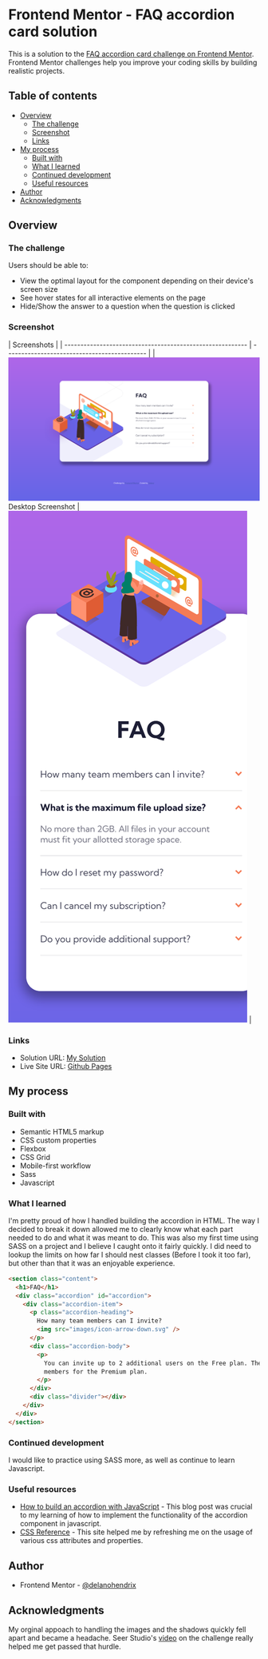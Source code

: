 # Frontend Mentor - FAQ accordion card solution

This is a solution to the [FAQ accordion card challenge on Frontend Mentor](https://www.frontendmentor.io/challenges/faq-accordion-card-XlyjD0Oam). Frontend Mentor challenges help you improve your coding skills by building realistic projects.

## Table of contents

- [Overview](#overview)
  - [The challenge](#the-challenge)
  - [Screenshot](#screenshot)
  - [Links](#links)
- [My process](#my-process)
  - [Built with](#built-with)
  - [What I learned](#what-i-learned)
  - [Continued development](#continued-development)
  - [Useful resources](#useful-resources)
- [Author](#author)
- [Acknowledgments](#acknowledgments)

## Overview

### The challenge

Users should be able to:

- View the optimal layout for the component depending on their device's screen size
- See hover states for all interactive elements on the page
- Hide/Show the answer to a question when the question is clicked

### Screenshot

| Screenshots                                               |
| --------------------------------------------------------- | -------------------------------------------- |
| ![Desktop Screenshot](/screenshot.png) Desktop Screenshot | ![Mobile Screenshot](/mobile-screenshot.png) |

### Links

- Solution URL: [My Solution](https://your-solution-url.com)
- Live Site URL: [Github Pages](https://delanohendrix.github.io/FAQ-Accordion-Card/)

## My process

### Built with

- Semantic HTML5 markup
- CSS custom properties
- Flexbox
- CSS Grid
- Mobile-first workflow
- Sass
- Javascript

### What I learned

I'm pretty proud of how I handled building the accordion in HTML. The way I decided to break it down allowed me to clearly know what each part needed to do and what it was meant to do. This was also my first time using SASS on a project and I believe I caught onto it fairly quickly. I did need to lookup the limits on how far I should nest classes (Before I took it too far), but other than that it was an enjoyable experience.

```html
<section class="content">
  <h1>FAQ</h1>
  <div class="accordion" id="accordion">
    <div class="accordion-item">
      <p class="accordion-heading">
        How many team members can I invite?
        <img src="images/icon-arrow-down.svg" />
      </p>
      <div class="accordion-body">
        <p>
          You can invite up to 2 additional users on the Free plan. There is no limit on team
          members for the Premium plan.
        </p>
      </div>
      <div class="divider"></div>
    </div>
  </div>
</section>
```

### Continued development

I would like to practice using SASS more, as well as continue to learn Javascript.

### Useful resources

- [How to build an accordion with JavaScript](https://www.itzami.com/blog/how-to-build-an-accordion-with-javascript) - This blog post was crucial to my learning of how to implement the functionality of the accordion component in javascript.
- [CSS Reference](https://cssreference.io/) - This site helped me by refreshing me on the usage of various css attributes and properties.

## Author

- Frontend Mentor - [@delanohendrix](https://www.frontendmentor.io/profile/delanohendrix)

## Acknowledgments

My orginal appoach to handling the images and the shadows quickly fell apart and became a headache. Seer Studio's [video](https://www.youtube.com/watch?v=mLZGpEHgOO8) on the challenge really helped me get passed that hurdle.
